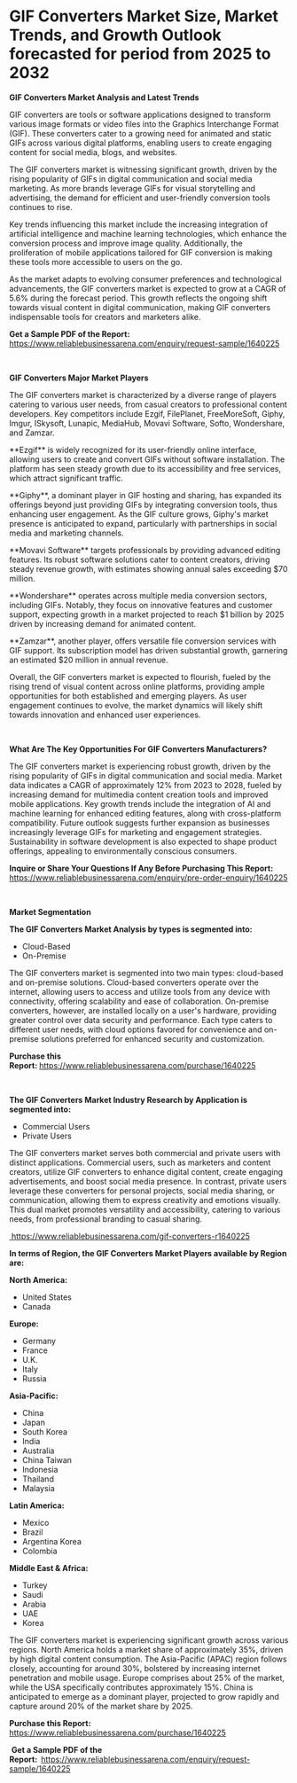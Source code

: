 <p><h1>GIF Converters Market Size, Market Trends, and Growth Outlook forecasted for period from 2025 to 2032</h1></p><p><strong>GIF Converters Market Analysis and Latest Trends</strong></p>
<p><p>GIF converters are tools or software applications designed to transform various image formats or video files into the Graphics Interchange Format (GIF). These converters cater to a growing need for animated and static GIFs across various digital platforms, enabling users to create engaging content for social media, blogs, and websites. </p><p>The GIF converters market is witnessing significant growth, driven by the rising popularity of GIFs in digital communication and social media marketing. As more brands leverage GIFs for visual storytelling and advertising, the demand for efficient and user-friendly conversion tools continues to rise. </p><p>Key trends influencing this market include the increasing integration of artificial intelligence and machine learning technologies, which enhance the conversion process and improve image quality. Additionally, the proliferation of mobile applications tailored for GIF conversion is making these tools more accessible to users on the go. </p><p>As the market adapts to evolving consumer preferences and technological advancements, the GIF converters market is expected to grow at a CAGR of 5.6% during the forecast period. This growth reflects the ongoing shift towards visual content in digital communication, making GIF converters indispensable tools for creators and marketers alike.</p></p>
<p><strong>Get a Sample PDF of the Report:&nbsp;</strong> <a href="https://www.reliablebusinessarena.com/enquiry/request-sample/1640225?utm_campaign=1420&utm_medium=2&utm_source=Github&utm_content=ia&utm_term=16042025&utm_id=gif-converters">https://www.reliablebusinessarena.com/enquiry/request-sample/1640225</a></p>
<p>&nbsp;</p>
<p><strong>GIF Converters Major Market Players</strong></p>
<p><p>The GIF converters market is characterized by a diverse range of players catering to various user needs, from casual creators to professional content developers. Key competitors include Ezgif, FilePlanet, FreeMoreSoft, Giphy, Imgur, ISkysoft, Lunapic, MediaHub, Movavi Software, Softo, Wondershare, and Zamzar.</p><p>**Ezgif** is widely recognized for its user-friendly online interface, allowing users to create and convert GIFs without software installation. The platform has seen steady growth due to its accessibility and free services, which attract significant traffic.</p><p>**Giphy**, a dominant player in GIF hosting and sharing, has expanded its offerings beyond just providing GIFs by integrating conversion tools, thus enhancing user engagement. As the GIF culture grows, Giphy's market presence is anticipated to expand, particularly with partnerships in social media and marketing channels.</p><p>**Movavi Software** targets professionals by providing advanced editing features. Its robust software solutions cater to content creators, driving steady revenue growth, with estimates showing annual sales exceeding $70 million.</p><p>**Wondershare** operates across multiple media conversion sectors, including GIFs. Notably, they focus on innovative features and customer support, expecting growth in a market projected to reach $1 billion by 2025 driven by increasing demand for animated content.</p><p>**Zamzar**, another player, offers versatile file conversion services with GIF support. Its subscription model has driven substantial growth, garnering an estimated $20 million in annual revenue.</p><p>Overall, the GIF converters market is expected to flourish, fueled by the rising trend of visual content across online platforms, providing ample opportunities for both established and emerging players. As user engagement continues to evolve, the market dynamics will likely shift towards innovation and enhanced user experiences.</p></p>
<p>&nbsp;</p>
<p><strong>What Are The Key Opportunities For GIF Converters Manufacturers?</strong></p>
<p><p>The GIF converters market is experiencing robust growth, driven by the rising popularity of GIFs in digital communication and social media. Market data indicates a CAGR of approximately 12% from 2023 to 2028, fueled by increasing demand for multimedia content creation tools and improved mobile applications. Key growth trends include the integration of AI and machine learning for enhanced editing features, along with cross-platform compatibility. Future outlook suggests further expansion as businesses increasingly leverage GIFs for marketing and engagement strategies. Sustainability in software development is also expected to shape product offerings, appealing to environmentally conscious consumers.</p></p>
<p><strong>Inquire or Share Your Questions If Any Before Purchasing This Report:</strong> <a href="https://www.reliablebusinessarena.com/enquiry/pre-order-enquiry/1640225?utm_campaign=1420&utm_medium=2&utm_source=Github&utm_content=ia&utm_term=16042025&utm_id=gif-converters">https://www.reliablebusinessarena.com/enquiry/pre-order-enquiry/1640225</a></p>
<p>&nbsp;</p>
<p><strong>Market Segmentation</strong></p>
<p><strong>The GIF Converters Market Analysis by types is segmented into:</strong></p>
<p><ul><li>Cloud-Based</li><li>On-Premise</li></ul></p>
<p><p>The GIF converters market is segmented into two main types: cloud-based and on-premise solutions. Cloud-based converters operate over the internet, allowing users to access and utilize tools from any device with connectivity, offering scalability and ease of collaboration. On-premise converters, however, are installed locally on a user's hardware, providing greater control over data security and performance. Each type caters to different user needs, with cloud options favored for convenience and on-premise solutions preferred for enhanced security and customization.</p></p>
<p><strong>Purchase this Report:&nbsp;</strong><a href="https://www.reliablebusinessarena.com/purchase/1640225?utm_campaign=1420&utm_medium=2&utm_source=Github&utm_content=ia&utm_term=16042025&utm_id=gif-converters">https://www.reliablebusinessarena.com/purchase/1640225</a></p>
<p>&nbsp;</p>
<p><strong>The GIF Converters Market Industry Research by Application is segmented into:</strong></p>
<p><ul><li>Commercial Users</li><li>Private Users</li></ul></p>
<p><p>The GIF converters market serves both commercial and private users with distinct applications. Commercial users, such as marketers and content creators, utilize GIF converters to enhance digital content, create engaging advertisements, and boost social media presence. In contrast, private users leverage these converters for personal projects, social media sharing, or communication, allowing them to express creativity and emotions visually. This dual market promotes versatility and accessibility, catering to various needs, from professional branding to casual sharing.</p></p>
<p><a href="https://www.reliablebusinessarena.com/gif-converters-r1640225?utm_campaign=1420&utm_medium=2&utm_source=Github&utm_content=ia&utm_term=16042025&utm_id=gif-converters">&nbsp;https://www.reliablebusinessarena.com/gif-converters-r1640225</a></p>
<p><strong>In terms of Region, the GIF Converters Market Players available by Region are:</strong></p>
<p>
    <p> <strong> North America: </strong>
        <ul>
            <li>United States</li>
            <li>Canada</li>
        </ul>
        </p> 
    <p> <strong> Europe: </strong>
        <ul>
            <li>Germany</li>
            <li>France</li>
            <li>U.K.</li>
            <li>Italy</li>
            <li>Russia</li>
        </ul>
        </p> 
    <p> <strong> Asia-Pacific: </strong>
        <ul>
            <li>China</li>
            <li>Japan</li>
            <li>South Korea</li>
            <li>India</li>
            <li>Australia</li>
            <li>China Taiwan</li>
            <li>Indonesia</li>
            <li>Thailand</li>
            <li>Malaysia</li>
        </ul>
        </p> 
    <p> <strong> Latin America: </strong>
        <ul>
            <li>Mexico</li>
            <li>Brazil</li>
            <li>Argentina Korea</li>
            <li>Colombia</li>
        </ul>
        </p> 
    <p> <strong> Middle East & Africa: </strong>
        <ul>
            <li>Turkey</li>
            <li>Saudi</li>
            <li>Arabia</li>
            <li>UAE</li>
            <li>Korea</li>
        </ul>
    </p>
    </p>
<p><p>The GIF converters market is experiencing significant growth across various regions. North America holds a market share of approximately 35%, driven by high digital content consumption. The Asia-Pacific (APAC) region follows closely, accounting for around 30%, bolstered by increasing internet penetration and mobile usage. Europe comprises about 25% of the market, while the USA specifically contributes approximately 15%. China is anticipated to emerge as a dominant player, projected to grow rapidly and capture around 20% of the market share by 2025.</p></p>
<p><strong>Purchase this Report: </strong><a href="https://www.reliablebusinessarena.com/purchase/1640225?utm_campaign=1420&utm_medium=2&utm_source=Github&utm_content=ia&utm_term=16042025&utm_id=gif-converters">https://www.reliablebusinessarena.com/purchase/1640225</a></p>
<p>&nbsp;<strong>Get a Sample PDF of the Report:&nbsp;&nbsp;</strong><a href="https://www.reliablebusinessarena.com/enquiry/request-sample/1640225?utm_campaign=1420&utm_medium=2&utm_source=Github&utm_content=ia&utm_term=16042025&utm_id=gif-converters">https://www.reliablebusinessarena.com/enquiry/request-sample/1640225</a></p>
<p><strong></strong></p>
<p><p></p><p></p><p></p></p>